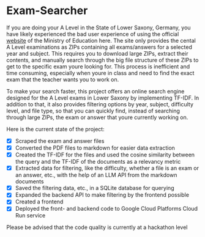 # Exam-Searcher

If you are doing your A Level in the State of Lower Saxony, Germany, you have likely experienced the bad user experience of using the official [website](https://za-aufgaben.nibis.de/) of the Ministry of Education here. The site only provides the cental A Level examinations as ZIPs containing all exams/answers for a selected year and subject. This requires you to download large ZIPs, extract their contents, and manually search through the big file structure of these ZIPs to get to the specific exam youre looking for. This process is inefficient and time consuming, especially when youre in class and need to find the exact exam that the teacher wants you to work on.

To make your search faster, this project offers an online search engine designed for the A Level exams in Lower Saxony by implementing TF-IDF. In addition to that, it also provides filtering options by year, subject, difficulty level, and file type, so that you can quickly find, instead of searching through large ZIPs, the exam or answer that youre currently working on.

Here is the current state of the project:

- [x] Scraped the exam and answer files
- [x] Converted the PDF files to markdown for easier data extraction
- [x] Created the TF-IDF for the files and used the cosine similarity between the query and the TF-IDF of the documents as a relevancy metric
- [x] Extracted data for filtering, like the difficulty, whether a file is an exam or an answer, etc., with the help of an LLM API from the markdown documents
- [x] Saved the filtering data, etc., in a SQLite database for querying
- [x] Expanded the backend API to make filtering by the frontend possible
- [x] Created a frontend
- [x] Deployed the front- and backend code to Google Cloud Platforms Cloud Run service

Please be advised that the code quality is currently at a hackathon level

